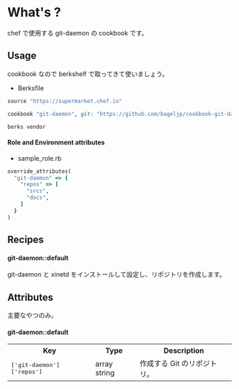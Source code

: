 What's ?
===============
chef で使用する git-daemon の cookbook です。

Usage
-----
cookbook なので berkshelf で取ってきて使いましょう。

* Berksfile
```ruby
source "https://supermarket.chef.io"

cookbook "git-daemon", git: "https://github.com/bageljp/cookbook-git-daemon.git"
```

```
berks vendor
```

#### Role and Environment attributes

* sample_role.rb
```ruby
override_attributes(
  "git-daemon" => {
    "repos" => [
      "srcs",
      "docs",
    ]
  }
)
```

Recipes
----------

#### git-daemon::default
git-daemon と xinetd をインストールして設定し、リポジトリを作成します。

Attributes
----------

主要なやつのみ。

#### git-daemon::default
<table>
  <tr>
    <th>Key</th>
    <th>Type</th>
    <th>Description</th>
  </tr>
  <tr>
    <td><tt>['git-daemon']['repos']</tt></td>
    <td>array string</td>
    <td>作成する Git のリポジトリ。</td>
  </tr>
</table>

